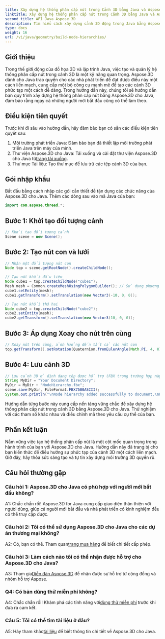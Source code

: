 ```yaml
---
title: Xây dựng hệ thống phân cấp nút trong Cảnh 3D bằng Java và Aspose.3D
linktitle: Xây dựng hệ thống phân cấp nút trong Cảnh 3D bằng Java và Aspose.3D
second_title: API Java Aspose.3D
description: Tìm hiểu cách xây dựng cảnh 3D động trong Java bằng Aspose.3D. Tạo hệ thống phân cấp nút dễ dàng và nâng cao trò chơi đồ họa 3D của bạn.
type: docs
weight: 16
url: /vi/java/geometry/build-node-hierarchies/
---
```

## Giới thiệu

Trong thế giới động của đồ họa 3D và lập trình Java, việc tạo và quản lý hệ thống phân cấp nút trong cảnh 3D là một kỹ năng quan trọng. Aspose.3D dành cho Java trao quyền cho các nhà phát triển để đạt được điều này một cách liền mạch, cung cấp một bộ công cụ mạnh mẽ để tạo các cảnh 3D phức tạp một cách dễ dàng. Trong hướng dẫn này, chúng tôi sẽ hướng dẫn bạn quy trình xây dựng hệ thống phân cấp nút bằng Aspose.3D cho Java, đảm bảo rằng ngay cả những người mới bắt đầu cũng có thể làm theo.

## Điều kiện tiên quyết

Trước khi đi sâu vào hướng dẫn, hãy đảm bảo bạn có sẵn các điều kiện tiên quyết sau:

1. Môi trường phát triển Java: Đảm bảo bạn đã thiết lập môi trường phát triển Java trên máy của mình.
2.  Thư viện Aspose.3D cho Java: Tải xuống và cài đặt thư viện Aspose.3D cho Java từ[trang tải xuống](https://releases.aspose.com/3d/java/).
3. Thư mục Tài liệu: Tạo thư mục để lưu trữ các tệp cảnh 3D của bạn.

## Gói nhập khẩu

Bắt đầu bằng cách nhập các gói cần thiết để tận dụng các chức năng của Aspose.3D cho Java. Thêm các dòng sau vào mã Java của bạn:

```java
import com.aspose.threed.*;

```

## Bước 1: Khởi tạo đối tượng cảnh

```java
// Khởi tạo đối tượng cảnh
Scene scene = new Scene();
```

## Bước 2: Tạo nút con và lưới

```java
// Nhận một đối tượng nút con
Node top = scene.getRootNode().createChildNode();

// Tạo nút khối đầu tiên
Node cube1 = top.createChildNode("cube1");
Mesh mesh = Common.createMeshUsingPolygonBuilder(); // Sử dụng phương pháp tạo lưới của bạn
cube1.setEntity(mesh);
cube1.getTransform().setTranslation(new Vector3(-10, 0, 0));

// Tạo nút khối thứ hai
Node cube2 = top.createChildNode("cube2");
cube2.setEntity(mesh);
cube2.getTransform().setTranslation(new Vector3(10, 0, 0));
```

## Bước 3: Áp dụng Xoay cho nút trên cùng

```java
// Xoay nút trên cùng, ảnh hưởng đến tất cả các nút con
top.getTransform().setRotation(Quaternion.fromEulerAngle(Math.PI, 4, 0));
```

## Bước 4: Lưu cảnh 3D

```java
// Lưu cảnh 3D ở định dạng tệp được hỗ trợ (FBX trong trường hợp này)
String MyDir = "Your Document Directory";
MyDir = MyDir + "NodeHierarchy.fbx";
scene.save(MyDir, FileFormat.FBX7500ASCII);
System.out.println("\nNode hierarchy added successfully to document.\nFile saved at " + MyDir);
```

Hướng dẫn từng bước này cung cấp nền tảng vững chắc để xây dựng hệ thống phân cấp nút trong cảnh 3D bằng Aspose.3D cho Java. Thử nghiệm với các tham số khác nhau và điều chỉnh mã theo yêu cầu cụ thể của bạn.

## Phần kết luận

Nắm vững việc tạo hệ thống phân cấp nút là một cột mốc quan trọng trong hành trình của bạn với Aspose.3D cho Java. Hướng dẫn này đã trang bị cho bạn kiến thức để điều hướng sự phức tạp của cảnh 3D một cách liền mạch. Giờ đây, hãy thỏa sức sáng tạo và tự tin xây dựng môi trường 3D quyến rũ.

## Câu hỏi thường gặp

### Câu hỏi 1: Aspose.3D cho Java có phù hợp với người mới bắt đầu không?

A1: Chắc chắn rồi! Aspose.3D for Java cung cấp giao diện thân thiện với người dùng, giúp cả người mới bắt đầu và nhà phát triển có kinh nghiệm đều có thể truy cập được.

### Câu hỏi 2: Tôi có thể sử dụng Aspose.3D cho Java cho các dự án thương mại không?

 A2: Có, bạn có thể. Tham quan[trang mua hàng](https://purchase.aspose.com/buy) để biết chi tiết cấp phép.

### Câu hỏi 3: Làm cách nào tôi có thể nhận được hỗ trợ cho Aspose.3D cho Java?

 A3: Tham gia[Diễn đàn Aspose.3D](https://forum.aspose.com/c/3d/18) để nhận được sự hỗ trợ từ cộng đồng và nhóm hỗ trợ Aspose.

### Q4: Có bản dùng thử miễn phí không?

 A4: Chắc chắn rồi! Khám phá các tính năng với[dùng thử miễn phí](https://releases.aspose.com/) trước khi đưa ra cam kết.

### Câu 5: Tôi có thể tìm tài liệu ở đâu?

 A5: Hãy tham khảo[tài liệu](https://reference.aspose.com/3d/java/) để biết thông tin chi tiết về Aspose.3D cho Java.